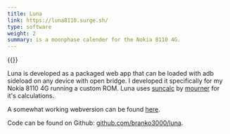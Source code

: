 ```yaml
---
title: Luna
link: https://luna8110.surge.sh/
type: software
weight: 2
summary: is a moonphase calender for the Nokia 8110 4G.
---
```

{{<img preview>}}

Luna is developed as a packaged web app that can be loaded with adb sideload on any device with open bridge. I developed it specifically for my Nokia 8110 4G running a custom ROM. Luna uses [suncalc](https://github.com/mourner/suncalc) by [mourner](https://github.com/mourner/) for it's calculations.

A somewhat working webversion can be found [here](https://luna8110.surge.sh/).

Code can be found on Github: [github.com/branko3000/luna](https://github.com/branko3000/luna).

